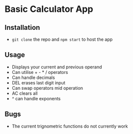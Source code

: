 # Basic Calculator App

## Installation 
- `git clone` the repo and `npm start` to host the app

## Usage 
- Displays your current and previous operand
- Can utilise + - * / operators
- Can handle decimals 
- DEL erases last digit input
- Can swap operators mid operation
- AC clears all 
- ^ can handle exponents 

## Bugs 
- The current trignometric functions do not currently work 
